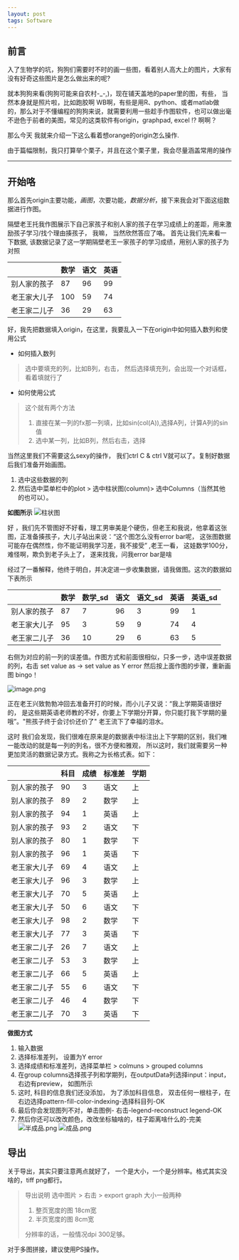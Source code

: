 ```yaml
---
layout: post
tags: Software
---
```


## 前言
入了生物学的坑，狗狗们需要时不时的画一些图，看着别人高大上的图片，大家有没有好奇这些图片是怎么做出来的呢?

就本狗狗来看(狗狗可能来自农村-_-,)，现在铺天盖地的paper里的图，有些， 当然本身就是照片啦，比如跑胶啊 WB啊，有些是用R、python、或者matlab做的，那么对于不懂编程的狗狗来说，就需要利用一些趁手作图软件，也可以做出毫不逊色于前者的美图，常见的这类软件有origin，graphpad, excel !?  啊啊？

那么今天 我就来介绍一下这么看着想orange的origin怎么操作.

由于篇幅限制，我只打算举个栗子，并且在这个栗子里，我会尽量涵盖常用的操作

---

## 开始咯
那么首先origin主要功能，*画图*，次要功能，*数据分析*，接下来我会对下面这组数据进行作图。

隔壁老王托我作图展示下自己家孩子和别人家的孩子在学习成绩上的差距，用来激励孩子学习/找个理由揍孩子， 我嘛， 当然欣然答应了咯。
首先让我们先来看一下数据, 该数据记录了这一学期隔壁老王一家孩子的学习成绩，用别人家的孩子为对照

||数学|语文|英语|	
|---|---|---|---|
|别人家的孩子|87|96|99|	
|老王家大儿子|100|59|74|	
|老王家二儿子|36|29|63|	

好，我先把数据填入origin，在这里，我要乱入一下在origin中如何插入数列和使用公式
+ 如何插入数列
> 选中要填充的列，比如B列，右击， 然后选择填充列，会出现一个对话框，看着填就行了
+ 如何使用公式
> 这个就有两个方法
> 1. 直接在某一列的fx那一列填，比如sin(col(A)),选择A列，计算A列的sin值
> 2. 选中某一列，比如B列，然后右击，选择

当然这里我们不需要这么sexy的操作， 我们ctrl C & ctrl V就可以了。复制好数据后我们准备开始画图。
1. 选中这些数据的列
2. 然后选中菜单栏中的plot > 选中柱状图(column)> 选中Columns（当然其他的也可以）。

**如图所示**
![柱状图](http://upload-images.jianshu.io/upload_images/10532482-b12b3618e5d41d5c.png)


好 ，我们先不管图好不好看，理工男审美是个硬伤，但老王和我说，他拿着这张图，正准备揍孩子，大儿子站出来说：“这个图怎么没有error bar呢， 这张图数据可能存在偶然性，你不能证明我学习差，我不接受” ,老王一看， 这娃数学100分，难怪啊，欺负到老子头上了， 遂来找我，问我error bar是啥

经过了一番解释，他终于明白，并决定进一步收集数据，请我做图。这次的数据如下表所示

||数学|数学_sd|语文|语文_sd|英语|英语_sd|
|-|-|-|-|-|-|-|
|别人家的孩子|87|7|96|3|99|1|
|老王家大儿子|95|3|59|9|74|4|
|老王家二儿子|36|10|29|6|63|5|

右侧为对应的前一列的误差值。作图方式和前面很相似，只多一步，选中误差数据的列，右击 set value as -> set value as Y error
然后按上面作图的步骤，重新画图 bingo！

![image.png](http://upload-images.jianshu.io/upload_images/10532482-de6e91f7c7e13f37.png)

正在老王兴致勃勃冲回去准备开打的时候，而小儿子又说：“我上学期英语很好的， 是这些期英语老师教的不好，你要上下学期分开算，你只能打我下学期的量哦”。"熊孩子终于会讨价还价了" 老王流下了幸福的泪水。

这时 我们会发现，我们很难在原来是的数据表中标注出上下学期的区别，我们唯一能改动的就是每一列的列名，很不方便和雅观， 所以这时，我们就需要另一种更加灵活的数据记录方式。我称之为长格式表。如下：

||科目|成绩|标准差|学期|
|-|-|-|-|-|
|别人家的孩子|90|3|语文|上|
|别人家的孩子|89|2|数学|上|
|别人家的孩子|94|1|英语|上|
|别人家的孩子|93|2|语文|下|
|别人家的孩子|80|1|数学|下|
|别人家的孩子|96|1|英语|下|
|老王家大儿子|69|4|语文|上|
|老王家大儿子|96|3|数学|上|
|老王家大儿子|70|5|英语|上|
|老王家大儿子|50|6|语文|下|
|老王家大儿子|98|2|数学|下|
|老王家大儿子|77|3|英语|下|
|老王家二儿子|26|7|语文|上|
|老王家二儿子|53|3|数学|上|
|老王家二儿子|66|5|英语|上|
|老王家二儿子|55|6|语文|下|
|老王家二儿子|46|4|数学|下|
|老王家二儿子|70|3|英语|下|

**做图方式**
1. 输入数据
2. 选择标准差列， 设置为Y error
3. 选择成绩和标准差列，选择菜单栏 > colmuns > grouped columns
4. 在group columns选择孩子列和学期列，在outputData列选择input：input， 右边有preview， 如图所示
5. 这时, 科目的信息我们还没添加， 为了添加科目信息， 双击任何一根柱子，在右边选择pattern-fill-color-indexing-选择科目列-OK
6. 最后你会发现图列不对，单击图例- 右击-legend-reconstruct legend-OK
7. 然后你还可以改改颜色，改改坐标轴啥的，柱子距离啥什么的-完美
![半成品.png](http://upload-images.jianshu.io/upload_images/10532482-012be74d9a394021.png)
![成品.png](http://upload-images.jianshu.io/upload_images/10532482-839b0b641b03ce1b.png)



## 导出
关于导出，其实只要注意两点就好了， 一个是大小，一个是分辨率。格式其实没啥的，tiff png都行。
> 导出说明
> 选中图片 > 右击 > export graph
> 大小一般两种
> 1. 整页宽度的图 18cm宽
> 2. 半页宽度的图 8cm宽
> 
> 分辨率的话，一般情况dpi 300足够。

对于多图拼接，建议使用PS操作。




